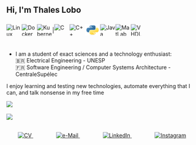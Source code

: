 ## Hi, I'm Thales Lobo

<!-- Programing tools and languages -->
<div id="programming-general" style="display: flex; align-items: center;">
    <img align="center" alt="Linux" height="30" width="40" src="https://cdn.jsdelivr.net/gh/devicons/devicon/icons/linux/linux-original.svg">
    <img align="center" alt="Docker" height="30" width="40" src="https://cdn.jsdelivr.net/gh/devicons/devicon/icons/docker/docker-original.svg">
    <img align="center" alt="Kubernetes" height="30" width="40" src="https://cdn.jsdelivr.net/gh/devicons/devicon/icons/kubernetes/kubernetes-plain-wordmark.svg">
    <p "style="color: solid grey;">|</p>
    <img align="center" alt="C" height="30" width="40" src="https://cdn.jsdelivr.net/gh/devicons/devicon/icons/c/c-original.svg">
    <img align="center" alt="C++" height="30" width="40" src="https://cdn.jsdelivr.net/gh/devicons/devicon/icons/cplusplus/cplusplus-original.svg">
    <img align="center" alt="Python" height="30" width="40" src="https://raw.githubusercontent.com/devicons/devicon/master/icons/python/python-original.svg">
    <img align="center" alt="Java" height="30" width="40" src="https://cdn.jsdelivr.net/gh/devicons/devicon/icons/java/java-original-wordmark.svg">
    <img align="center" alt="MatLab" height="30" width="40" src="https://cdn.jsdelivr.net/gh/devicons/devicon/icons/matlab/matlab-original.svg">
    <img align="center" alt="VHDL" height="30" width="30" src="https://is5-ssl.mzstatic.com/image/thumb/Purple122/v4/b4/8e/1f/b48e1f2c-cabf-9ace-2c03-71047e2df0fe/AppIcon-0-0-1x_U007emarketing-0-0-0-4-0-0-sRGB-0-0-0-GLES2_U002c0-512MB-85-220-0-0.png/512x512bb.jpg">
  </div>
</div>

<br>

<!-- Presentation -->
- I am a student of exact sciences and a technology enthusiast: 
    <br>🇧🇷 Electrical Engineering - UNESP
    <br>🇫🇷 Software Engineering / Computer Systems Architecture - CentraleSupélec
    
I enjoy learning and testing new technologies, automate everything that I can, and talk nonsense in my free time

<!-- GitHub Status -->
<div id="git-status">
  <img 
    height="180em" 
    src="https://github-readme-stats.vercel.app/api?username=Thales-Lobo&show_icons=true&theme=dracula&include_all_commits=true&count_private=true"
  />
 
  <img 
    height="180em" 
    src="https://github-readme-stats.vercel.app/api/top-langs/?username=Thales-Lobo&layout=compact&langs_count=8&theme=dracula&exclude_repo=Thales-Lobo"
  />
</div>

## 

<!-- Social networks -->
<div id="social-networks">
 <span style="padding: 0 30px;">
  <a href="https://thales-lobo.github.io/Thales-Lobo/" target="_blank">
   <img alt="CV" height="60" width="60" src="https://cdn-icons-png.flaticon.com/512/6588/6588143.png">
  </a>
 </span>
  
<span style="padding: 0 30px;">
 <a href="mailto:thalesloboz@gmail.com">
  <img alt="e-Mail" height="60" width="60" src="https://cdn-icons-png.flaticon.com/512/281/281769.png">
 </a>
</span>
  
<span style="padding: 0 30px;">
 <a href="https://www.linkedin.com/in/thales-lobo/" target="_blank">
  <img alt="LinkedIn" height="60" width="60" src="https://cdn.jsdelivr.net/gh/devicons/devicon/icons/linkedin/linkedin-original.svg">
 </a>
</span>

<span style="padding: 0 30px;">
 <a href="https://www.instagram.com/thales.lobo_/" target="_blank">
  <img alt="Instagram" height="60" width="60" src="https://upload.wikimedia.org/wikipedia/commons/thumb/a/a5/Instagram_icon.png/2048px-Instagram_icon.png">
 </a>
</span>
</div>
